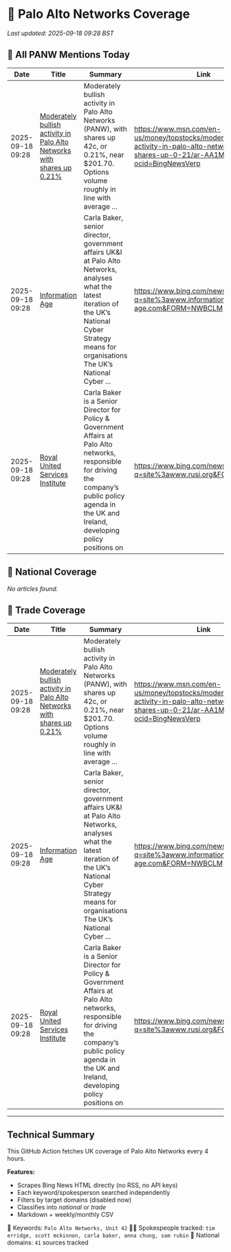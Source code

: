 # 🔐 Palo Alto Networks Coverage

_Last updated: 2025-09-18 09:28 BST_

## 📌 All PANW Mentions Today

| Date | Title | Summary | Link |
|------|--------|---------|------|
| 2025-09-18 09:28 | [Moderately bullish activity in Palo Alto Networks with shares up 0.21%](https://www.msn.com/en-us/money/topstocks/moderately-bullish-activity-in-palo-alto-networks-with-shares-up-0-21/ar-AA1MGR7U?ocid=BingNewsVerp) | Moderately bullish activity in Palo Alto Networks (PANW), with shares up 42c, or 0.21%, near $201.70. Options volume roughly in line with average ... | https://www.msn.com/en-us/money/topstocks/moderately-bullish-activity-in-palo-alto-networks-with-shares-up-0-21/ar-AA1MGR7U?ocid=BingNewsVerp |
| 2025-09-18 09:28 | [Information Age](https://www.bing.com/news/search?q=site%3awww.information-age.com&FORM=NWBCLM) | Carla Baker, senior director, government affairs UK&I at Palo Alto Networks, analyses what the latest iteration of the UK’s National Cyber Strategy means for organisations The UK’s National Cyber ... | https://www.bing.com/news/search?q=site%3awww.information-age.com&FORM=NWBCLM |
| 2025-09-18 09:28 | [Royal United Services Institute](https://www.bing.com/news/search?q=site%3awww.rusi.org&FORM=NWBCLM) | Carla Baker is a Senior Director for Policy & Government Affairs at Palo Alto networks, responsible for driving the company’s public policy agenda in the UK and Ireland, developing policy positions on | https://www.bing.com/news/search?q=site%3awww.rusi.org&FORM=NWBCLM |

## 📰 National Coverage

_No articles found._

## 📘 Trade Coverage

| Date | Title | Summary | Link |
|------|--------|---------|------|
| 2025-09-18 09:28 | [Moderately bullish activity in Palo Alto Networks with shares up 0.21%](https://www.msn.com/en-us/money/topstocks/moderately-bullish-activity-in-palo-alto-networks-with-shares-up-0-21/ar-AA1MGR7U?ocid=BingNewsVerp) | Moderately bullish activity in Palo Alto Networks (PANW), with shares up 42c, or 0.21%, near $201.70. Options volume roughly in line with average ... | https://www.msn.com/en-us/money/topstocks/moderately-bullish-activity-in-palo-alto-networks-with-shares-up-0-21/ar-AA1MGR7U?ocid=BingNewsVerp |
| 2025-09-18 09:28 | [Information Age](https://www.bing.com/news/search?q=site%3awww.information-age.com&FORM=NWBCLM) | Carla Baker, senior director, government affairs UK&I at Palo Alto Networks, analyses what the latest iteration of the UK’s National Cyber Strategy means for organisations The UK’s National Cyber ... | https://www.bing.com/news/search?q=site%3awww.information-age.com&FORM=NWBCLM |
| 2025-09-18 09:28 | [Royal United Services Institute](https://www.bing.com/news/search?q=site%3awww.rusi.org&FORM=NWBCLM) | Carla Baker is a Senior Director for Policy & Government Affairs at Palo Alto networks, responsible for driving the company’s public policy agenda in the UK and Ireland, developing policy positions on | https://www.bing.com/news/search?q=site%3awww.rusi.org&FORM=NWBCLM |


---

## Technical Summary

This GitHub Action fetches UK coverage of Palo Alto Networks every 4 hours.

**Features:**
- Scrapes Bing News HTML directly (no RSS, no API keys)
- Each keyword/spokesperson searched independently
- Filters by target domains (disabled now)
- Classifies into _national_ or _trade_
- Markdown + weekly/monthly CSV

📌 Keywords: `Palo Alto Networks, Unit 42`
🧑‍💼 Spokespeople tracked: `tim erridge, scott mckinnon, carla baker, anna chung, sam rubin`
📰 National domains: `41` sources tracked

